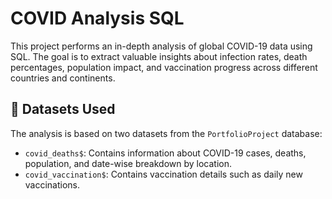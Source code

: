 # COVID Analysis SQL

This project performs an in-depth analysis of global COVID-19 data using SQL. The goal is to extract valuable insights about infection rates, death percentages, population impact, and vaccination progress across different countries and continents.

## 📁 Datasets Used

The analysis is based on two datasets from the `PortfolioProject` database:

- `covid_deaths$`: Contains information about COVID-19 cases, deaths, population, and date-wise breakdown by location.
- `covid_vaccination$`: Contains vaccination details such as daily new vaccinations.



